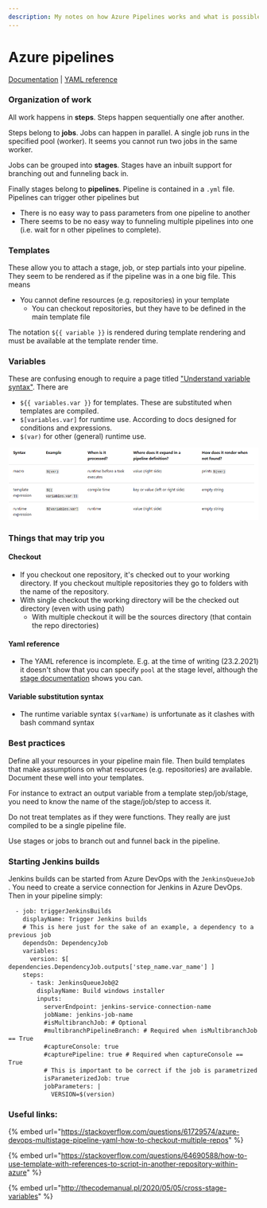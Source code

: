 ```yaml
---
description: My notes on how Azure Pipelines works and what is possible with it.
---
```


# Azure pipelines

[Documentation](https://docs.microsoft.com/en-us/azure/devops/pipelines/?view=azure-devops)  \|  [YAML reference](https://docs.microsoft.com/en-us/azure/devops/pipelines/yaml-schema?view=azure-devops&tabs=schema%2Cparameter-schema)

### Organization of work

All work happens in **steps**. Steps happen sequentially one after another. 

Steps belong to **jobs**. Jobs can happen in parallel. A single job runs in the specified pool \(worker\). It seems you cannot run two jobs in the same worker.

Jobs can be grouped into **stages**. Stages have an inbuilt support for branching out and funneling back in.

Finally stages belong to **pipelines**. Pipeline is contained in a `.yml` file. Pipelines can trigger other pipelines but

* There is no easy way to pass parameters from one pipeline to another
* There seems to be no easy way to funneling multiple pipelines into one \(i.e. wait for n other pipelines to complete\).

### Templates

These allow you to attach a stage, job, or step partials into your pipeline. They seem to be rendered as if the pipeline was in a one big file. This means

* You cannot define resources \(e.g. repositories\) in your template
  * You can checkout repositories, but they have to be defined in the main template file

The notation `${{ variable }}` is rendered during template rendering and must be available at the template render time.

### Variables

These are confusing enough to require a page titled ["Understand variable syntax"](https://docs.microsoft.com/en-us/azure/devops/pipelines/process/variables?view=azure-devops&tabs=yaml%2Cbatch#understand-variable-syntax). There are

* `${{ variables.var }}` for templates. These are substituted when templates are compiled.
* `$[variables.var]` for runtime use. According to docs designed for conditions and expressions.
* `$(var)` for other \(general\) runtime use.

![A table aiming to explain the variable syntaxes](../.gitbook/assets/image%20%281%29.png)

### Things that may trip you

#### Checkout

* If you checkout one repository, it's checked out to your working directory. If you checkout multiple repositories they go to folders with the name of the repository.
* With single checkout the working directory will be the checked out directory \(even with using path\)
  * With multiple checkout it will be the sources directory \(that contain the repo directories\)

#### Yaml reference

* The YAML reference is incomplete. E.g. at the time of writing \(23.2.2021\) it doesn't show that you can specify `pool` at the stage level, although the [stage documentation](https://docs.microsoft.com/en-us/azure/devops/pipelines/process/stages?view=azure-devops&tabs=yaml) shows you can.

#### Variable substitution syntax

* The runtime variable syntax `$(varName)` is unfortunate as it clashes with bash command syntax

### Best practices

Define all your resources in your pipeline main file. Then build templates that make assumptions on what resources \(e.g. repositories\) are available. Document these well into your templates. 

For instance to extract an output variable from a template step/job/stage, you need to know the name of the stage/job/step to access it.

Do not treat templates as if they were functions. They really are just compiled to be a single pipeline file.

Use stages or jobs to branch out and funnel back in the pipeline.

### Starting Jenkins builds

Jenkins builds can be started from Azure DevOps with the `JenkinsQueueJob` . You need to create a service connection for Jenkins in Azure DevOps. Then in your pipeline simply:

```text
  - job: triggerJenkinsBuilds
    displayName: Trigger Jenkins builds
    # This is here just for the sake of an example, a dependency to a previous job
    dependsOn: DependencyJob
    variables:
      version: $[ dependencies.DependencyJob.outputs['step_name.var_name'] ]
    steps:
      - task: JenkinsQueueJob@2
        displayName: Build windows installer
        inputs:
          serverEndpoint: jenkins-service-connection-name
          jobName: jenkins-job-name
          #isMultibranchJob: # Optional
          #multibranchPipelineBranch: # Required when isMultibranchJob == True
          #captureConsole: true
          #capturePipeline: true # Required when captureConsole == True
          # This is important to be correct if the job is parametrized
          isParameterizedJob: true
          jobParameters: |
            VERSION=$(version)

```

### Useful links:

{% embed url="https://stackoverflow.com/questions/61729574/azure-devops-multistage-pipeline-yaml-how-to-checkout-multiple-repos" %}

{% embed url="https://stackoverflow.com/questions/64690588/how-to-use-template-with-references-to-script-in-another-repository-within-azure" %}

{% embed url="http://thecodemanual.pl/2020/05/05/cross-stage-variables" %}




